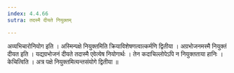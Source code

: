 ```yaml
---
index: 4.4.66
sutra: तदस्मै दीयते नियुक्तम्

---
```

 अव्यभिचारोनियोग इति । अस्मिन्पक्षे नियुक्तमिति क्रियाविशेषणत्वात्कर्मणि द्वितीया । अग्रभोजनमस्मै नियुक्तं दीयत इति । यद्यग्रभोजनं दीयते तदास्मै एवेत्येष नियोगार्थः । तेन कदाचिल्लोपेऽपि न नियुक्तताया हानिः । केचित्विति । अत्र पक्षे नियुक्तमित्यन्तसंयोगे द्वितीया ॥